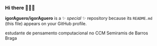 ### Hi there 👋🇧🇷


**igorAguero/igorAguero** is a ✨ _special_ ✨ repository because its `README.md` (this file) appears on your GitHub profile.

estudante de pensamento computacional no CCM Semiramis de Barros Braga
